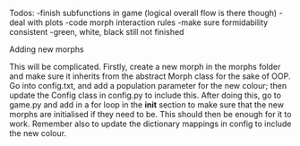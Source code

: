 Todos:
-finish subfunctions in game (logical overall flow is there though)
-deal with plots
-code morph interaction rules
-make sure formidability consistent
-green, white, black still not finished



Adding new morphs

This will be complicated. Firstly, create a new morph in the morphs folder and make sure it inherits from the abstract Morph class for the sake of OOP. Go into config.txt, and add a population parameter for the new colour; then update the Config class in config.py to include this. 
    After doing this, go to game.py and add in a for loop in the __init__ section to make sure that the new morphs are initialised if 
they need to be. This should then be enough for it to work. Remember also to update the dictionary mappings in config to include the new colour.